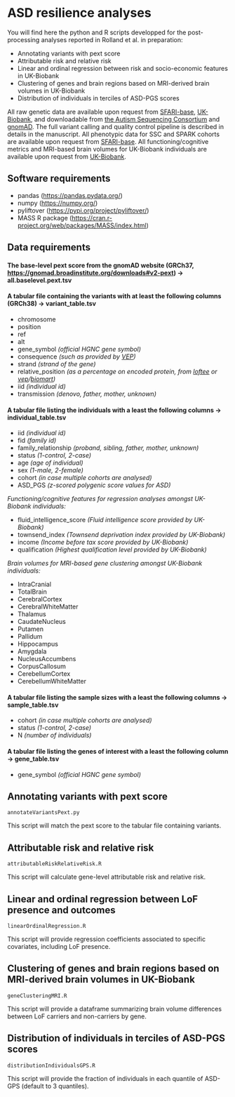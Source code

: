# ASD resilience analyses

You will find here the python and R scripts developped for the post-processing analyses reported in Rolland et al. in preparation:
- Annotating variants with pext score
- Attributable risk and relative risk
- Linear and ordinal regression between risk and socio-economic features in UK-Biobank
- Clustering of genes and brain regions based on MRI-derived brain volumes in UK-Biobank
- Distribution of individuals in terciles of ASD-PGS scores

All raw genetic data are available upon request from [SFARI-base](https://sfari.org/sfari-base), [UK-Biobank](https://www.ukbiobank.ac.uk/), and downloadable from [the Autism Sequencing Consortium](https://genome.emory.edu/ASC/) and [gnomAD](https://gnomad.broadinstitute.org/downloads). The full variant calling and quality control pipeline is described in details in the manuscript. All phenotypic data for SSC and SPARK cohorts are available upon request from [SFARI-base](https://sfari.org/sfari-base). All functioning/cognitive metrics and MRI-based brain volumes for UK-Biobank individuals are available upon request from [UK-Biobank](https://www.ukbiobank.ac.uk/).


## Software requirements
* pandas (https://pandas.pydata.org/)
* numpy (https://numpy.org/)
* pyliftover (https://pypi.org/project/pyliftover/)
* MASS R package (https://cran.r-project.org/web/packages/MASS/index.html)

## Data requirements

#### The base-level pext score from the gnomAD website (GRCh37, https://gnomad.broadinstitute.org/downloads#v2-pext) -> all.baselevel.pext.tsv

#### A tabular file containing the variants with at least the following columns (GRCh38) -> variant_table.tsv
- chromosome
- position
- ref
- alt
- gene_symbol *(official HGNC gene symbol)*
- consequence *(such as provided by [VEP](https://www.ensembl.org/Tools/VEP))*
- strand *(strand of the gene)*
- relative_position *(as a percentage on encoded protein, from [loftee](https://github.com/konradjk/loftee) or [vep](https://www.ensembl.org/Tools/VEP)/[biomart](https://www.ensembl.org/biomart/martview/))*
- iid *(individual id)*
- transmission *(denovo, father, mother, unknown)*

#### A tabular file listing the individuals with a least the following columns -> individual_table.tsv
- iid *(individual id)*
- fid *(family id)*
- family_relationship *(proband, sibling, father, mother, unknown)*
- status *(1-control, 2-case)*
- age *(age of individual)*
- sex *(1-male, 2-female)*
- cohort *(in case multiple cohorts are analysed)*
- ASD_PGS *(z-scored polygenic score values for ASD)*

*Functioning/cognitive features for regression analyses amongst UK-Biobank individuals:*
- fluid_intelligence_score *(Fluid intelligence score provided by UK-Biobank)*
- townsend_index *(Townsend deprivation index provided by UK-Biobank)*
- income *(Income before tax score provided by UK-Biobank)*
- qualification *(Highest qualification level provided by UK-Biobank)*

*Brain volumes for MRI-based gene clustering amongst UK-Biobank individuals:*
- IntraCranial
- TotalBrain
- CerebralCortex
- CerebralWhiteMatter
- Thalamus
- CaudateNucleus
- Putamen
- Pallidum
- Hippocampus
- Amygdala
- NucleusAccumbens
- CorpusCallosum
- CerebellumCortex
- CerebellumWhiteMatter

#### A tabular file listing the sample sizes with a least the following columns -> sample_table.tsv
- cohort *(in case multiple cohorts are analysed)*
- status *(1-control, 2-case)*
- N *(number of individuals)*

#### A tabular file listing the genes of interest with a least the following column -> gene_table.tsv
- gene_symbol *(official HGNC gene symbol)*


## Annotating variants with pext score
```
annotateVariantsPext.py
```
This script will match the pext score to the tabular file containing variants.

## Attributable risk and relative risk
```
attributableRiskRelativeRisk.R
```
This script will calculate gene-level attributable risk and relative risk.


## Linear and ordinal regression between LoF presence and outcomes
```
linearOrdinalRegression.R
```
This script will provide regression coefficients associated to specific covariates, including LoF presence.


## Clustering of genes and brain regions based on MRI-derived brain volumes in UK-Biobank
```
geneClusteringMRI.R
```
This script will provide a dataframe summarizing brain volume differences between LoF carriers and non-carriers by gene.


## Distribution of individuals in terciles of ASD-PGS scores
```
distributionIndividualsGPS.R
```
This script will provide the fraction of individuals in each quantile of ASD-GPS (default to 3 quantiles).




